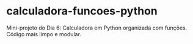 # calculadora-funcoes-python
Mini-projeto do Dia 6: Calculadora em Python organizada com funções. Código mais limpo e modular.
